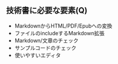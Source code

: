 ## 技術書に必要な要素(Q)

-   MarkdownからHTML/PDF/Epubへの変換
-   ファイルのincludeするMarkdown拡張
-   Markdown/文章のチェック
-   サンプルコードのチェック
-   使いやすいエディタ
